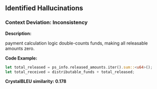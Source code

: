 ## Identified Hallucinations

### Context Deviation: Inconsistency
**Description:** 

payment calculation logic double-counts funds, making all releasable amounts zero.

**Code Example:**
```rust
let total_released = ps_info.released_amounts.iter().sum::<u64>();
let total_received = distributable_funds + total_released;
```

**CrystalBLEU similarity: 0.178** 
